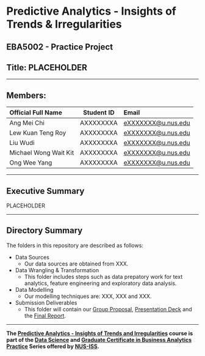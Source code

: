 # Predictive Analytics - Insights of Trends & Irregularities
## EBA5002 - Practice Project
## Title: PLACEHOLDER

---

## Members:
| Official Full Name  | Student ID | Email |
| :------------ |:---------------:| :-----|
| Ang Mei Chi | AXXXXXXXA | eXXXXXXX@u.nus.edu |
| Lew Kuan Teng Roy | AXXXXXXXA | eXXXXXXX@u.nus.edu |
| Liu Wudi | AXXXXXXXA | eXXXXXXX@u.nus.edu |
| Michael Wong Wait Kit | AXXXXXXXA | eXXXXXXX@u.nus.edu |
| Ong Wee Yang | AXXXXXXXA | eXXXXXXX@u.nus.edu |

---

## Executive Summary

PLACEHOLDER

---

## Directory Summary

The folders in this repository are described as follows:

- Data Sources
  - Our data sources are obtained from XXX.
- Data Wrangling & Transformation
  - This folder includes steps such as data prepatory work for text analytics, feature engineering and exploratory data analysis.
- Data Modelling
  - Our modelling techniques are: XXX, XXX and XXX.
- Submission Deliverables
  - This folder will contain our [Group Proposal](https://github.com), [Presentation Deck](https://github.com) and the [Final Report](https://github.com).

---

**The [Predictive Analytics - Insights of Trends and Irregularities](https://www.iss.nus.edu.sg/executive-education/course/detail/predictive-analytics---insights-of-trends-and--irregularities) course is part of the [Data Science](https://www.iss.nus.edu.sg/executive-education/discipline/detail/data-science) and [Graduate Certificate in Business Analytics Practice](https://www.iss.nus.edu.sg/stackable-certificate-programmes/graduate-certificate/data-science/graduate-certificate-in-business-analytics-practice) Series offered by [NUS-ISS](https://www.iss.nus.edu.sg "Institute of Systems Science, National University of Singapore").**
